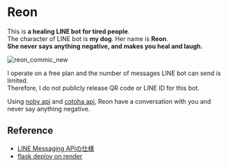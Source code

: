 # Reon

This is **a healing LINE bot for tired people**.  
The character of LINE bot is **my dog**.
Her name is **Reon**.  
**She never says anything negative, and makes you heal and laugh.**

![reon_commic_new](https://user-images.githubusercontent.com/83711779/211139102-f59b03c5-eff7-4c8d-8e4c-ab241ddc300b.jpg)


I operate on a free plan and the number of messages LINE bot can send is limited.  
Therefore, I do not publicly release QR code or LINE ID for this bot.  

Using [noby api](https://webapi.cotogoto.ai/) and [cotoha api](https://api.ce-cotoha.com/contents/index.html), Reon have a conversation with you and never say anything negative.

## Reference

- [LINE Messaging APIの仕様](https://developers.line.biz/ja/reference/messaging-api/)
- [flask deploy on render](https://render.com/docs/deploy-flask)
